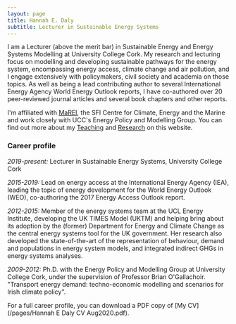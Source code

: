 ```yaml
---
layout: page
title: Hannah E. Daly
subtitle: Lecturer in Sustainable Energy Systems
---
```


I am a Lecturer (above the merit bar) in Sustainable Energy and Energy Systems Modelling at University College Cork. My research and lecturing focus on modelling and developing sustainable pathways for the energy system, encompassing energy access, climate change and air pollution, and I engage extensively with policymakers, civil society and academia on those topics. As well as being a lead contributing author to several International Energy Agency World Energy Outlook reports, I have co-authored over 20 peer-reviewed journal articles and several book chapters and other reports.

I'm affiliated with [MaREI](www.marei.ie), the SFI Centre for Climate, Energy and the Marine and work closely with UCC's Energy Policy and Modelling Group. You can find out more about my [Teaching](/pages/teaching/) and [Research](/pages/research) on this website.

### Career profile
*2019-present:* Lecturer in Sustainable Energy Systems, University College Cork

*2015-2019:* Lead on energy access at the International Energy Agency (IEA), leading the topic of energy development for the World Energy Outlook (WEO), co-authoring the 2017 Energy Access Outlook report.  

*2012-2015:* Member of the energy systems team at the UCL Energy Institute, developing the UK TIMES Model (UKTM) and helping bring about its adoption by the (former) Department for Energy and Climate Change as the central energy systems tool for the UK government. Her research also developed the state-of-the-art of the representation of behaviour, demand and populations in energy system models, and integrated indirect GHGs in energy systems analyses.  

*2009-2012:* Ph.D. with the Energy Policy and Modelling Group at University College Cork, under the supervision of Professor Brian O'Gallachoir. "Transport energy demand: techno-economic modelling and scenarios for Irish climate policy".

For a full career profile, you can download a PDF copy of [My CV](/pages/Hannah E Daly CV Aug2020.pdf).
